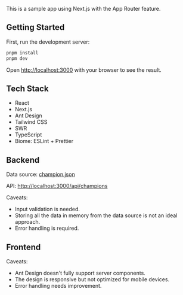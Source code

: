 This is a sample app using Next.js with the App Router feature.

## Getting Started

First, run the development server:

```bash
pnpm install
pnpm dev
```

Open [http://localhost:3000](http://localhost:3000) with your browser to see the result.

## Tech Stack

- React
- Next.js
- Ant Design
- Tailwind CSS
- SWR
- TypeScript
- Biome: ESLint + Prettier

## Backend

Data source: [champion.json](https://ddragon.leagueoflegends.com/cdn/13.17.1/data/en_US/champion.json)

API: [http://localhost:3000/api/champions](http://localhost:3000/api/champions)

Caveats:

- Input validation is needed.
- Storing all the data in memory from the data source is not an ideal approach.
- Error handling is required.

## Frontend

Caveats:

- Ant Design doesn't fully support server components.
- The design is responsive but not optimized for mobile devices.
- Error handling needs improvement.
